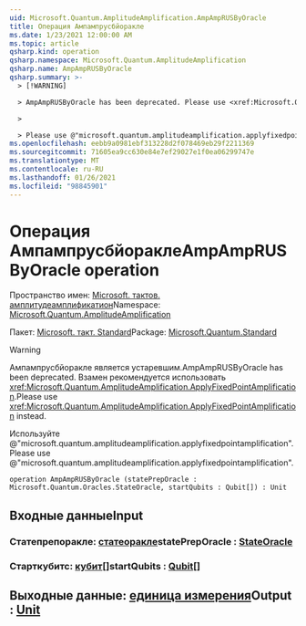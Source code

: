 ```yaml
---
uid: Microsoft.Quantum.AmplitudeAmplification.AmpAmpRUSByOracle
title: Операция Ампампрусбйоракле
ms.date: 1/23/2021 12:00:00 AM
ms.topic: article
qsharp.kind: operation
qsharp.namespace: Microsoft.Quantum.AmplitudeAmplification
qsharp.name: AmpAmpRUSByOracle
qsharp.summary: >-
  > [!WARNING]

  > AmpAmpRUSByOracle has been deprecated. Please use <xref:Microsoft.Quantum.AmplitudeAmplification.ApplyFixedPointAmplification> instead.

  >

  > Please use @"microsoft.quantum.amplitudeamplification.applyfixedpointamplification".
ms.openlocfilehash: eebb9a0981ebf313228d2f078469eb29f2211369
ms.sourcegitcommit: 71605ea9cc630e84e7ef29027e1f0ea06299747e
ms.translationtype: MT
ms.contentlocale: ru-RU
ms.lasthandoff: 01/26/2021
ms.locfileid: "98845901"
---
```

# <a name="ampamprusbyoracle-operation"></a><span data-ttu-id="c36ce-102">Операция Ампампрусбйоракле</span><span class="sxs-lookup"><span data-stu-id="c36ce-102">AmpAmpRUSByOracle operation</span></span>

<span data-ttu-id="c36ce-103">Пространство имен: [Microsoft. тактов. амплитудеамплификатион](xref:Microsoft.Quantum.AmplitudeAmplification)</span><span class="sxs-lookup"><span data-stu-id="c36ce-103">Namespace: [Microsoft.Quantum.AmplitudeAmplification](xref:Microsoft.Quantum.AmplitudeAmplification)</span></span>

<span data-ttu-id="c36ce-104">Пакет: [Microsoft. такт. Standard](https://nuget.org/packages/Microsoft.Quantum.Standard)</span><span class="sxs-lookup"><span data-stu-id="c36ce-104">Package: [Microsoft.Quantum.Standard](https://nuget.org/packages/Microsoft.Quantum.Standard)</span></span>


> [!WARNING]
> <span data-ttu-id="c36ce-105">Ампампрусбйоракле является устаревшим.</span><span class="sxs-lookup"><span data-stu-id="c36ce-105">AmpAmpRUSByOracle has been deprecated.</span></span> <span data-ttu-id="c36ce-106">Взамен рекомендуется использовать <xref:Microsoft.Quantum.AmplitudeAmplification.ApplyFixedPointAmplification>.</span><span class="sxs-lookup"><span data-stu-id="c36ce-106">Please use <xref:Microsoft.Quantum.AmplitudeAmplification.ApplyFixedPointAmplification> instead.</span></span>
>
> <span data-ttu-id="c36ce-107">Используйте @"microsoft.quantum.amplitudeamplification.applyfixedpointamplification".</span><span class="sxs-lookup"><span data-stu-id="c36ce-107">Please use @"microsoft.quantum.amplitudeamplification.applyfixedpointamplification".</span></span>



```qsharp
operation AmpAmpRUSByOracle (statePrepOracle : Microsoft.Quantum.Oracles.StateOracle, startQubits : Qubit[]) : Unit
```


## <a name="input"></a><span data-ttu-id="c36ce-108">Входные данные</span><span class="sxs-lookup"><span data-stu-id="c36ce-108">Input</span></span>

### <a name="statepreporacle--stateoracle"></a><span data-ttu-id="c36ce-109">Статепрепоракле: [статеоракле](xref:Microsoft.Quantum.Oracles.StateOracle)</span><span class="sxs-lookup"><span data-stu-id="c36ce-109">statePrepOracle : [StateOracle](xref:Microsoft.Quantum.Oracles.StateOracle)</span></span>




### <a name="startqubits--qubit"></a><span data-ttu-id="c36ce-110">Старткубитс: [кубит](xref:microsoft.quantum.lang-ref.qubit)[]</span><span class="sxs-lookup"><span data-stu-id="c36ce-110">startQubits : [Qubit](xref:microsoft.quantum.lang-ref.qubit)[]</span></span>





## <a name="output--unit"></a><span data-ttu-id="c36ce-111">Выходные данные: [единица измерения](xref:microsoft.quantum.lang-ref.unit)</span><span class="sxs-lookup"><span data-stu-id="c36ce-111">Output : [Unit](xref:microsoft.quantum.lang-ref.unit)</span></span>

